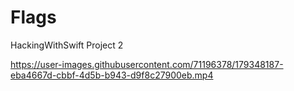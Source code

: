 # Flags
HackingWithSwift Project 2


https://user-images.githubusercontent.com/71196378/179348187-eba4667d-cbbf-4d5b-b943-d9f8c27900eb.mp4

